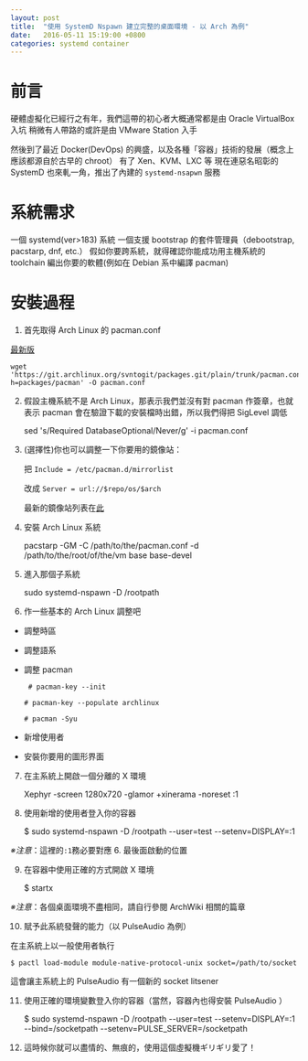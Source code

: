 ```yaml
---
layout: post
title:  "使用 SystemD Nspawn 建立完整的桌面環境 - 以 Arch 為例"
date:   2016-05-11 15:19:00 +0800
categories: systemd container
---
```


前言
====
硬體虛擬化已經行之有年，我們這帶的初心者大概通常都是由 Oracle VirtualBox 入坑
稍微有人帶路的或許是由 VMware Station 入手

然後到了最近 Docker(DevOps) 的興盛，以及各種「容器」技術的發展（概念上應該都源自於古早的 chroot）
有了 Xen、KVM、LXC 等
現在連惡名昭彰的 SystemD 也來軋一角，推出了內建的 `systemd-nsapwn` 服務

系統需求
=======

一個 systemd(ver>183) 系統
一個支援 bootstrap 的套件管理員（debootstrap, pacstarp, dnf, etc.）
假如你要跨系統，就得確認你能成功用主機系統的 toolchain 編出你要的軟體(例如在 Debian 系中編譯 pacman)

安裝過程
=======

1. 首先取得 Arch Linux 的 pacman.conf

  [最新版](https://git.archlinux.org/svntogit/packages.git/plain/trunk/pacman.conf.x86_64?h=packages/pacman)

    wget 'https://git.archlinux.org/svntogit/packages.git/plain/trunk/pacman.conf.x86_64?h=packages/pacman' -O pacman.conf

2. 假設主機系統不是 Arch Linux，那表示我們並沒有對 pacman 作簽章，也就表示 pacman 會在驗證下載的安裝檔時出錯，所以我們得把 SigLevel 調低

    sed 's/Required DatabaseOptional/Never/g' -i pacman.conf
    
3. (選擇性)你也可以調整一下你要用的鏡像站：

   把 `Include = /etc/pacman.d/mirrorlist` 

   改成 `Server = url://$repo/os/$arch`

   最新的鏡像站列表在[此](https://git.archlinux.org/svntogit/packages.git/plain/trunk/mirrorlist?h=packages/pacman-mirrorlist)

4. 安裝 Arch Linux 系統

    pacstarp -GM -C /path/to/the/pacman.conf -d /path/to/the/root/of/the/vm base base-devel
    
5. 進入那個子系統

    sudo systemd-nspawn -D /rootpath
    
6. 作一些基本的 Arch Linux 調整吧
    
  * 調整時區
  * 調整語系 
  * 調整 pacman
    
         # pacman-key --init
    
        # pacman-key --populate archlinux
    
        # pacman -Syu
    
  * 新增使用者
  * 安裝你要用的圖形界面

7. 在主系統上開啟一個分離的 X 環境

    Xephyr -screen 1280x720 -glamor +xinerama -noreset :1
    
8. 使用新增的使用者登入你的容器

    $ sudo systemd-nspawn -D /rootpath --user=test --setenv=DISPLAY=:1
    
  *※注意*：這裡的`:1`務必要對應 6. 最後面啟動的位置

9. 在容器中使用正確的方式開啟 X 環境

    $ startx

  *※注意*：各個桌面環境不盡相同，請自行參閱 ArchWiki 相關的篇章

10. 賦予此系統發聲的能力（以 PulseAudio 為例）

  在主系統上以一般使用者執行

    $ pactl load-module module-native-protocol-unix socket=/path/to/socket
    
  這會讓主系統上的 PulseAudio 有一個新的 socket litsener
 
11. 使用正確的環境變數登入你的容器（當然，容器內也得安裝 PulseAudio ）

    $ sudo systemd-nspawn -D /rootpath --user=test --setenv=DISPLAY=:1 --bind=/socketpath --setenv=PULSE_SERVER=/socketpath
    
12. 這時候你就可以盡情的、無痕的，使用這個虛擬機ギリギリ愛了！
